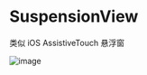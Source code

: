 # SuspensionView

类似 iOS AssistiveTouch 悬浮窗

![image](https://github.com/Ossey/SuspensionControl/blob/master/SuspensionView/SuspensionView/2017-07-16%2022_03_44.gif)


